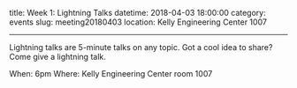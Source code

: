 title: Week 1: Lightning Talks
datetime: 2018-04-03 18:00:00
category: events
slug: meeting20180403
location: Kelly Engineering Center 1007

---

Lightning talks are 5-minute talks on any topic.
Got a cool idea to share? Come give a lightning talk.

When: 6pm
Where: Kelly Engineering Center room 1007

